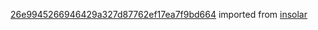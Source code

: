 [26e9945266946429a327d87762ef17ea7f9bd664](https://github.com/insolar/insolar/commit/26e9945266946429a327d87762ef17ea7f9bd664) imported from [insolar](https://github.com/insolar/insolar)
